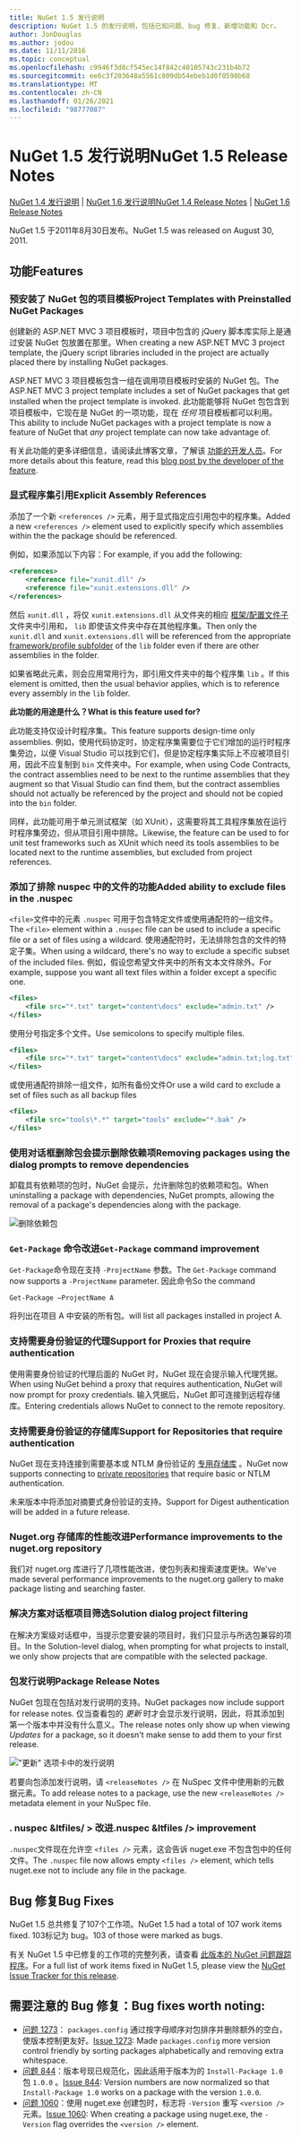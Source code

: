 ```yaml
---
title: NuGet 1.5 发行说明
description: NuGet 1.5 的发行说明，包括已知问题、bug 修复、新增功能和 Dcr。
author: JonDouglas
ms.author: jodou
ms.date: 11/11/2016
ms.topic: conceptual
ms.openlocfilehash: c9946f3d8cf545ec14f842c40105743c231b4b72
ms.sourcegitcommit: ee6c3f203648a5561c809db54ebeb1d0f0598b68
ms.translationtype: MT
ms.contentlocale: zh-CN
ms.lasthandoff: 01/26/2021
ms.locfileid: "98777087"
---
```

# <a name="nuget-15-release-notes"></a><span data-ttu-id="4642a-103">NuGet 1.5 发行说明</span><span class="sxs-lookup"><span data-stu-id="4642a-103">NuGet 1.5 Release Notes</span></span>

<span data-ttu-id="4642a-104">[NuGet 1.4 发行说明](../release-notes/nuget-1.4.md)  | [NuGet 1.6 发行说明](../release-notes/nuget-1.6.md)</span><span class="sxs-lookup"><span data-stu-id="4642a-104">[NuGet 1.4 Release Notes](../release-notes/nuget-1.4.md) | [NuGet 1.6 Release Notes](../release-notes/nuget-1.6.md)</span></span>

<span data-ttu-id="4642a-105">NuGet 1.5 于2011年8月30日发布。</span><span class="sxs-lookup"><span data-stu-id="4642a-105">NuGet 1.5 was released on August 30, 2011.</span></span>

## <a name="features"></a><span data-ttu-id="4642a-106">功能</span><span class="sxs-lookup"><span data-stu-id="4642a-106">Features</span></span>

### <a name="project-templates-with-preinstalled-nuget-packages"></a><span data-ttu-id="4642a-107">预安装了 NuGet 包的项目模板</span><span class="sxs-lookup"><span data-stu-id="4642a-107">Project Templates with Preinstalled NuGet Packages</span></span>
<span data-ttu-id="4642a-108">创建新的 ASP.NET MVC 3 项目模板时，项目中包含的 jQuery 脚本库实际上是通过安装 NuGet 包放置在那里。</span><span class="sxs-lookup"><span data-stu-id="4642a-108">When creating a new ASP.NET MVC 3 project template, the jQuery script libraries included in the project are actually placed there by installing NuGet packages.</span></span>

<span data-ttu-id="4642a-109">ASP.NET MVC 3 项目模板包含一组在调用项目模板时安装的 NuGet 包。</span><span class="sxs-lookup"><span data-stu-id="4642a-109">The ASP.NET MVC 3 project template includes a set of NuGet packages that get installed when the project template is invoked.</span></span> <span data-ttu-id="4642a-110">此功能能够将 NuGet 包包含到项目模板中，它现在是 NuGet 的一项功能，现在 _任何_ 项目模板都可以利用。</span><span class="sxs-lookup"><span data-stu-id="4642a-110">This ability to include NuGet packages with a project template is now a feature of NuGet that _any_ project template can now take advantage of.</span></span>

<span data-ttu-id="4642a-111">有关此功能的更多详细信息，请阅读此博客文章，了解该 [功能的开发人员](https://blogs.msdn.com/b/marcinon/archive/2011/07/08/project-templates-and-preinstalled-nuget-packages.aspx)。</span><span class="sxs-lookup"><span data-stu-id="4642a-111">For more details about this feature, read this [blog post by the developer of the feature](https://blogs.msdn.com/b/marcinon/archive/2011/07/08/project-templates-and-preinstalled-nuget-packages.aspx).</span></span>

### <a name="explicit-assembly-references"></a><span data-ttu-id="4642a-112">显式程序集引用</span><span class="sxs-lookup"><span data-stu-id="4642a-112">Explicit Assembly References</span></span>

<span data-ttu-id="4642a-113">添加了一个新 `<references />` 元素，用于显式指定应引用包中的程序集。</span><span class="sxs-lookup"><span data-stu-id="4642a-113">Added a new `<references />` element used to explicitly specify which assemblies within the the package should be referenced.</span></span>

<span data-ttu-id="4642a-114">例如，如果添加以下内容：</span><span class="sxs-lookup"><span data-stu-id="4642a-114">For example, if you add the following:</span></span>

```xml
<references>
    <reference file="xunit.dll" />
    <reference file="xunit.extensions.dll" />
</references>
```

<span data-ttu-id="4642a-115">然后 `xunit.dll` ，将仅 `xunit.extensions.dll` 从文件夹的相应 [框架/配置文件子](../reference/nuspec.md#explicit-assembly-references) 文件夹中引用和， `lib` 即使该文件夹中存在其他程序集。</span><span class="sxs-lookup"><span data-stu-id="4642a-115">Then only the `xunit.dll` and `xunit.extensions.dll` will be referenced from the appropriate [framework/profile subfolder](../reference/nuspec.md#explicit-assembly-references) of the `lib` folder even if there are other assemblies in the folder.</span></span>

<span data-ttu-id="4642a-116">如果省略此元素，则会应用常用行为，即引用文件夹中的每个程序集 `lib` 。</span><span class="sxs-lookup"><span data-stu-id="4642a-116">If this element is omitted, then the usual behavior applies, which is to reference every assembly in the `lib` folder.</span></span>

<span data-ttu-id="4642a-117">__此功能的用途是什么？__</span><span class="sxs-lookup"><span data-stu-id="4642a-117">__What is this feature used for?__</span></span>

<span data-ttu-id="4642a-118">此功能支持仅设计时程序集。</span><span class="sxs-lookup"><span data-stu-id="4642a-118">This feature supports design-time only assemblies.</span></span> <span data-ttu-id="4642a-119">例如，使用代码协定时，协定程序集需要位于它们增加的运行时程序集旁边，以便 Visual Studio 可以找到它们，但是协定程序集实际上不应被项目引用，因此不应复制到 `bin` 文件夹中。</span><span class="sxs-lookup"><span data-stu-id="4642a-119">For example, when using Code Contracts, the contract assemblies need to be next to the runtime assemblies that they augment so that Visual Studio can find them, but the contract assemblies should not actually be referenced by the project and should not be copied into the `bin` folder.</span></span>

<span data-ttu-id="4642a-120">同样，此功能可用于单元测试框架（如 XUnit），这需要将其工具程序集放在运行时程序集旁边，但从项目引用中排除。</span><span class="sxs-lookup"><span data-stu-id="4642a-120">Likewise, the feature can be used to for unit test frameworks such as XUnit which need its tools assemblies to be located next to the runtime assemblies, but excluded from project references.</span></span>

### <a name="added-ability-to-exclude-files-in-the-nuspec"></a><span data-ttu-id="4642a-121">添加了排除 nuspec 中的文件的功能</span><span class="sxs-lookup"><span data-stu-id="4642a-121">Added ability to exclude files in the .nuspec</span></span>
<span data-ttu-id="4642a-122">`<file>`文件中的元素 `.nuspec` 可用于包含特定文件或使用通配符的一组文件。</span><span class="sxs-lookup"><span data-stu-id="4642a-122">The `<file>` element within a `.nuspec` file can be used to include a specific file or a set of files using a wildcard.</span></span> <span data-ttu-id="4642a-123">使用通配符时，无法排除包含的文件的特定子集。</span><span class="sxs-lookup"><span data-stu-id="4642a-123">When using a wildcard, there's no way to exclude a specific subset of the included files.</span></span> <span data-ttu-id="4642a-124">例如，假设您希望文件夹中的所有文本文件除外。</span><span class="sxs-lookup"><span data-stu-id="4642a-124">For example, suppose you want all text files within a folder except a specific one.</span></span>

```xml
<files>
    <file src="*.txt" target="content\docs" exclude="admin.txt" />
</files>
```

<span data-ttu-id="4642a-125">使用分号指定多个文件。</span><span class="sxs-lookup"><span data-stu-id="4642a-125">Use semicolons to specify multiple files.</span></span>

```xml
<files>
    <file src="*.txt" target="content\docs" exclude="admin.txt;log.txt" />
</files>
```

<span data-ttu-id="4642a-126">或使用通配符排除一组文件，如所有备份文件</span><span class="sxs-lookup"><span data-stu-id="4642a-126">Or use a wild card to exclude a set of files such as all backup files</span></span>

```xml
<files>
    <file src="tools\*.*" target="tools" exclude="*.bak" />
</files>
```

### <a name="removing-packages-using-the-dialog-prompts-to-remove-dependencies"></a><span data-ttu-id="4642a-127">使用对话框删除包会提示删除依赖项</span><span class="sxs-lookup"><span data-stu-id="4642a-127">Removing packages using the dialog prompts to remove dependencies</span></span>
<span data-ttu-id="4642a-128">卸载具有依赖项的包时，NuGet 会提示，允许删除包的依赖项和包。</span><span class="sxs-lookup"><span data-stu-id="4642a-128">When uninstalling a package with dependencies, NuGet prompts, allowing the removal of a package's dependencies along with the package.</span></span>

![删除依赖包](./media/remove-dependent-packages.png)


### <a name="get-package-command-improvement"></a><span data-ttu-id="4642a-130">`Get-Package` 命令改进</span><span class="sxs-lookup"><span data-stu-id="4642a-130">`Get-Package` command improvement</span></span>
<span data-ttu-id="4642a-131">`Get-Package`命令现在支持 `-ProjectName` 参数。</span><span class="sxs-lookup"><span data-stu-id="4642a-131">The `Get-Package` command now supports a `-ProjectName` parameter.</span></span> <span data-ttu-id="4642a-132">因此命令</span><span class="sxs-lookup"><span data-stu-id="4642a-132">So the command</span></span>

```
Get-Package –ProjectName A
```

<span data-ttu-id="4642a-133">将列出在项目 A 中安装的所有包。</span><span class="sxs-lookup"><span data-stu-id="4642a-133">will list all packages installed in project A.</span></span>

### <a name="support-for-proxies-that-require-authentication"></a><span data-ttu-id="4642a-134">支持需要身份验证的代理</span><span class="sxs-lookup"><span data-stu-id="4642a-134">Support for Proxies that require authentication</span></span>
<span data-ttu-id="4642a-135">使用需要身份验证的代理后面的 NuGet 时，NuGet 现在会提示输入代理凭据。</span><span class="sxs-lookup"><span data-stu-id="4642a-135">When using NuGet behind a proxy that requires authentication, NuGet will now prompt for proxy credentials.</span></span> <span data-ttu-id="4642a-136">输入凭据后，NuGet 即可连接到远程存储库。</span><span class="sxs-lookup"><span data-stu-id="4642a-136">Entering credentials allows NuGet to connect to the remote repository.</span></span>

### <a name="support-for-repositories-that-require-authentication"></a><span data-ttu-id="4642a-137">支持需要身份验证的存储库</span><span class="sxs-lookup"><span data-stu-id="4642a-137">Support for Repositories that require authentication</span></span>
<span data-ttu-id="4642a-138">NuGet 现在支持连接到需要基本或 NTLM 身份验证的 [专用存储库](../hosting-packages/local-feeds.md) 。</span><span class="sxs-lookup"><span data-stu-id="4642a-138">NuGet now supports connecting to [private repositories](../hosting-packages/local-feeds.md) that require basic or NTLM authentication.</span></span>

<span data-ttu-id="4642a-139">未来版本中将添加对摘要式身份验证的支持。</span><span class="sxs-lookup"><span data-stu-id="4642a-139">Support for Digest authentication will be added in a future release.</span></span>

### <a name="performance-improvements-to-the-nugetorg-repository"></a><span data-ttu-id="4642a-140">Nuget.org 存储库的性能改进</span><span class="sxs-lookup"><span data-stu-id="4642a-140">Performance improvements to the nuget.org repository</span></span>
<span data-ttu-id="4642a-141">我们对 nuget.org 库进行了几项性能改进，使包列表和搜索速度更快。</span><span class="sxs-lookup"><span data-stu-id="4642a-141">We've made several performance improvements to the nuget.org gallery to make package listing and searching faster.</span></span>

### <a name="solution-dialog-project-filtering"></a><span data-ttu-id="4642a-142">解决方案对话框项目筛选</span><span class="sxs-lookup"><span data-stu-id="4642a-142">Solution dialog project filtering</span></span>
<span data-ttu-id="4642a-143">在解决方案级对话框中，当提示您要安装的项目时，我们只显示与所选包兼容的项目。</span><span class="sxs-lookup"><span data-stu-id="4642a-143">In the Solution-level dialog, when prompting for what projects to install, we only show projects that are compatible with the selected package.</span></span>

### <a name="package-release-notes"></a><span data-ttu-id="4642a-144">包发行说明</span><span class="sxs-lookup"><span data-stu-id="4642a-144">Package Release Notes</span></span>
<span data-ttu-id="4642a-145">NuGet 包现在包括对发行说明的支持。</span><span class="sxs-lookup"><span data-stu-id="4642a-145">NuGet packages now include support for release notes.</span></span> <span data-ttu-id="4642a-146">仅当查看包的 _更新_ 时才会显示发行说明，因此，将其添加到第一个版本中并没有什么意义。</span><span class="sxs-lookup"><span data-stu-id="4642a-146">The release notes only show up when viewing _Updates_ for a package, so it doesn't make sense to add them to your first release.</span></span>

!["更新" 选项卡中的发行说明](./media/manage-nuget-packages-release-notes.png)

<span data-ttu-id="4642a-148">若要向包添加发行说明，请 `<releaseNotes />` 在 NuSpec 文件中使用新的元数据元素。</span><span class="sxs-lookup"><span data-stu-id="4642a-148">To add release notes to a package, use the new `<releaseNotes />` metadata element in your NuSpec file.</span></span>

### <a name="nuspec-ltfiles-gt-improvement"></a><span data-ttu-id="4642a-149">. nuspec &ltfiles/ &gt; 改进</span><span class="sxs-lookup"><span data-stu-id="4642a-149">.nuspec &ltfiles /&gt; improvement</span></span>
<span data-ttu-id="4642a-150">`.nuspec`文件现在允许空 `<files />` 元素，这会告诉 nuget.exe 不包含包中的任何文件。</span><span class="sxs-lookup"><span data-stu-id="4642a-150">The `.nuspec` file now allows empty `<files />` element, which tells nuget.exe not to include any file in the package.</span></span>

## <a name="bug-fixes"></a><span data-ttu-id="4642a-151">Bug 修复</span><span class="sxs-lookup"><span data-stu-id="4642a-151">Bug Fixes</span></span>
<span data-ttu-id="4642a-152">NuGet 1.5 总共修复了107个工作项。</span><span class="sxs-lookup"><span data-stu-id="4642a-152">NuGet 1.5 had a total of 107 work items fixed.</span></span> <span data-ttu-id="4642a-153">103标记为 bug。</span><span class="sxs-lookup"><span data-stu-id="4642a-153">103 of those were marked as bugs.</span></span>

<span data-ttu-id="4642a-154">有关 NuGet 1.5 中已修复的工作项的完整列表，请查看 [此版本的 NuGet 问题跟踪程序](http://nuget.codeplex.com/workitem/list/advanced?keyword=&status=All&type=All&priority=All&release=NuGet%201.5&assignedTo=All&component=All&sortField=Summary&sortDirection=Descending&page=0)。</span><span class="sxs-lookup"><span data-stu-id="4642a-154">For a full list of work items fixed in NuGet 1.5, please view the [NuGet Issue Tracker for this release](http://nuget.codeplex.com/workitem/list/advanced?keyword=&status=All&type=All&priority=All&release=NuGet%201.5&assignedTo=All&component=All&sortField=Summary&sortDirection=Descending&page=0).</span></span>

## <a name="bug-fixes-worth-noting"></a><span data-ttu-id="4642a-155">需要注意的 Bug 修复：</span><span class="sxs-lookup"><span data-stu-id="4642a-155">Bug fixes worth noting:</span></span>

* <span data-ttu-id="4642a-156">[问题 1273](http://nuget.codeplex.com/workitem/1273)： `packages.config` 通过按字母顺序对包排序并删除额外的空白，使版本控制更友好。</span><span class="sxs-lookup"><span data-stu-id="4642a-156">[Issue 1273](http://nuget.codeplex.com/workitem/1273): Made `packages.config` more version control friendly by sorting packages alphabetically and removing extra whitespace.</span></span>
* <span data-ttu-id="4642a-157">[问题 844](http://nuget.codeplex.com/workitem/844)：版本号现已规范化，因此适用于版本为的 `Install-Package 1.0` 包 `1.0.0` 。</span><span class="sxs-lookup"><span data-stu-id="4642a-157">[Issue 844](http://nuget.codeplex.com/workitem/844): Version numbers are now normalized so that `Install-Package 1.0` works on a package with the version `1.0.0`.</span></span>
* <span data-ttu-id="4642a-158">[问题 1060](http://nuget.codeplex.com/workitem/1060)：使用 nuget.exe 创建包时，标志将 `-Version` 重写 `<version />` 元素。</span><span class="sxs-lookup"><span data-stu-id="4642a-158">[Issue 1060](http://nuget.codeplex.com/workitem/1060): When creating a package using nuget.exe, the `-Version` flag overrides the `<version />` element.</span></span>
